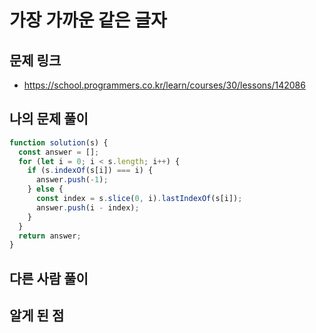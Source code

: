 # 가장 가까운 같은 글자

## 문제 링크

- https://school.programmers.co.kr/learn/courses/30/lessons/142086

## 나의 문제 풀이

```js
function solution(s) {
  const answer = [];
  for (let i = 0; i < s.length; i++) {
    if (s.indexOf(s[i]) === i) {
      answer.push(-1);
    } else {
      const index = s.slice(0, i).lastIndexOf(s[i]);
      answer.push(i - index);
    }
  }
  return answer;
}
```

## 다른 사람 풀이

## 알게 된 점
